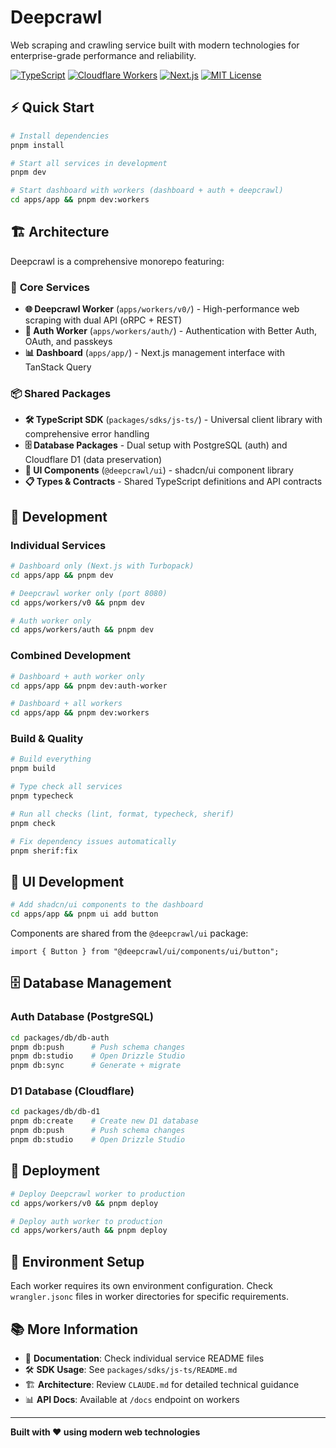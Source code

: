 # Deepcrawl

Web scraping and crawling service built with modern technologies for enterprise-grade performance and reliability.

[![TypeScript](https://img.shields.io/badge/TypeScript-Ready-blue.svg)](https://www.typescriptlang.org)
[![Cloudflare Workers](https://img.shields.io/badge/Cloudflare-Workers-orange.svg)](https://workers.cloudflare.com/)
[![Next.js](https://img.shields.io/badge/Next.js-15-black.svg)](https://nextjs.org/)
[![MIT License](https://img.shields.io/badge/License-MIT-green.svg)](https://opensource.org/licenses/MIT)

## ⚡ Quick Start

```bash
# Install dependencies
pnpm install

# Start all services in development
pnpm dev

# Start dashboard with workers (dashboard + auth + deepcrawl)
cd apps/app && pnpm dev:workers
```

## 🏗️ Architecture

Deepcrawl is a comprehensive monorepo featuring:

### 🎯 **Core Services**

- **🌐 Deepcrawl Worker** (`apps/workers/v0/`) - High-performance web scraping with dual API (oRPC + REST)
- **🔐 Auth Worker** (`apps/workers/auth/`) - Authentication with Better Auth, OAuth, and passkeys
- **📊 Dashboard** (`apps/app/`) - Next.js management interface with TanStack Query

### 📦 **Shared Packages**

- **🛠️ TypeScript SDK** (`packages/sdks/js-ts/`) - Universal client library with comprehensive error handling
- **🗄️ Database Packages** - Dual setup with PostgreSQL (auth) and Cloudflare D1 (data preservation)
- **🎨 UI Components** (`@deepcrawl/ui`) - shadcn/ui component library
- **📋 Types & Contracts** - Shared TypeScript definitions and API contracts

## 🚀 Development

### **Individual Services**

```bash
# Dashboard only (Next.js with Turbopack)
cd apps/app && pnpm dev

# Deepcrawl worker only (port 8080)
cd apps/workers/v0 && pnpm dev

# Auth worker only
cd apps/workers/auth && pnpm dev
```

### **Combined Development**

```bash
# Dashboard + auth worker only
cd apps/app && pnpm dev:auth-worker

# Dashboard + all workers
cd apps/app && pnpm dev:workers
```

### **Build & Quality**

```bash
# Build everything
pnpm build

# Type check all services
pnpm typecheck

# Run all checks (lint, format, typecheck, sherif)
pnpm check

# Fix dependency issues automatically
pnpm sherif:fix
```

## 🎨 UI Development

```bash
# Add shadcn/ui components to the dashboard
cd apps/app && pnpm ui add button
```

Components are shared from the `@deepcrawl/ui` package:

```tsx
import { Button } from "@deepcrawl/ui/components/ui/button";
```

## 🗄️ Database Management

### **Auth Database (PostgreSQL)**

```bash
cd packages/db/db-auth
pnpm db:push      # Push schema changes
pnpm db:studio    # Open Drizzle Studio
pnpm db:sync      # Generate + migrate
```

### **D1 Database (Cloudflare)**

```bash
cd packages/db/db-d1
pnpm db:create    # Create new D1 database
pnpm db:push      # Push schema changes
pnpm db:studio    # Open Drizzle Studio
```

## 🏢 Deployment

```bash
# Deploy Deepcrawl worker to production
cd apps/workers/v0 && pnpm deploy

# Deploy auth worker to production
cd apps/workers/auth && pnpm deploy
```

## 🔧 Environment Setup

Each worker requires its own environment configuration. Check `wrangler.jsonc` files in worker directories for specific requirements.

## 📚 More Information

- 📖 **Documentation**: Check individual service README files
- 🛠️ **SDK Usage**: See `packages/sdks/js-ts/README.md`
- 🏗️ **Architecture**: Review `CLAUDE.md` for detailed technical guidance
- 📊 **API Docs**: Available at `/docs` endpoint on workers

---

**Built with ❤️ using modern web technologies**
